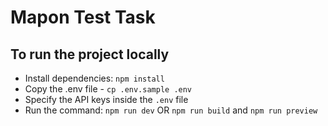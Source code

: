 # Mapon Test Task

## To run the project locally

- Install dependencies: `npm install`
- Copy the .env file - `cp .env.sample .env`
- Specify the API keys inside the `.env` file
- Run the command: `npm run dev` OR `npm run build` and `npm run preview`
